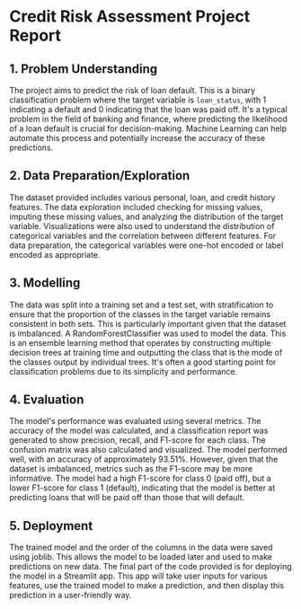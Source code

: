
# Credit Risk Assessment Project Report

## 1. Problem Understanding

The project aims to predict the risk of loan default. This is a binary classification problem where the target variable is `loan_status`, with 1 indicating a default and 0 indicating that the loan was paid off. It's a typical problem in the field of banking and finance, where predicting the likelihood of a loan default is crucial for decision-making. Machine Learning can help automate this process and potentially increase the accuracy of these predictions.

## 2. Data Preparation/Exploration

The dataset provided includes various personal, loan, and credit history features. The data exploration included checking for missing values, imputing these missing values, and analyzing the distribution of the target variable. Visualizations were also used to understand the distribution of categorical variables and the correlation between different features. For data preparation, the categorical variables were one-hot encoded or label encoded as appropriate.

## 3. Modelling

The data was split into a training set and a test set, with stratification to ensure that the proportion of the classes in the target variable remains consistent in both sets. This is particularly important given that the dataset is imbalanced. A RandomForestClassifier was used to model the data. This is an ensemble learning method that operates by constructing multiple decision trees at training time and outputting the class that is the mode of the classes output by individual trees. It's often a good starting point for classification problems due to its simplicity and performance.

## 4. Evaluation

The model's performance was evaluated using several metrics. The accuracy of the model was calculated, and a classification report was generated to show precision, recall, and F1-score for each class. The confusion matrix was also calculated and visualized. The model performed well, with an accuracy of approximately 93.51%. However, given that the dataset is imbalanced, metrics such as the F1-score may be more informative. The model had a high F1-score for class 0 (paid off), but a lower F1-score for class 1 (default), indicating that the model is better at predicting loans that will be paid off than those that will default.

## 5. Deployment

The trained model and the order of the columns in the data were saved using joblib. This allows the model to be loaded later and used to make predictions on new data. The final part of the code provided is for deploying the model in a Streamlit app. This app will take user inputs for various features, use the trained model to make a prediction, and then display this prediction in a user-friendly way.
